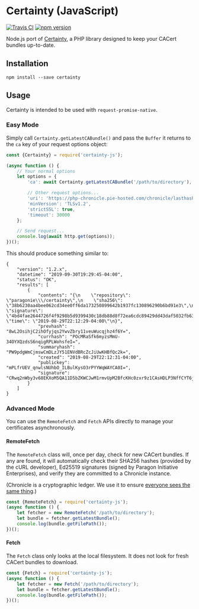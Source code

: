 # Certainty (JavaScript)

[![Travis CI](https://travis-ci.org/paragonie/certainty-js.svg?branch=master)](https://travis-ci.org/paragonie/certainty-js)
[![npm version](https://img.shields.io/npm/v/certainty-js.svg)](https://npm.im/certainty-js)

Node.js port of [Certainty](https://github.com/paragonie/certainty), a PHP library
designed to keep your CACert bundles up-to-date.

## Installation

```terminal
npm install --save certainty
```

## Usage

Certainty is intended to be used with `request-promise-native`.

### Easy Mode

Simply call `Certainty.getLatestCABundle()` and pass the `Buffer`
it returns to the `ca` key of your request options object:

```javascript
const {Certainty} = require('certainty-js');

(async function () {
    // Your normal options
    let options = {
        'ca': await Certainty.getLatestCABundle('/path/to/directory'),

        // Other request options...
        'uri': 'https://php-chronicle.pie-hosted.com/chronicle/lasthash',
        'minVersion': 'TLSv1.2',
        'strictSSL': true,
        'timeout': 30000
    };

    // Send request...
    console.log(await http.get(options));
})();
```

This should produce something similar to:

```
{
    "version": "1.2.x",
    "datetime": "2019-09-30T19:29:45-04:00",
    "status": "OK",
    "results": [
        {
            "contents": "{\n    \"repository\": \"paragonie\\\/certainty\",\n    \"sha256\": \"38b6230aa4bee062cd34ee0ff6da173250899642b1937fc130896290b6bd91e3\",\n    \"signature\": \"4bd4fae2644726f4f9298b5d9399430c18db88d8f72ea6cdc89429dd43daf5032fb632912697643549938277a7b5235c3353da1b79ff14da3333aef16acfdd03\",\n    \"time\": \"2019-08-29T22:12:29-04:00\"\n}",
            "prevhash": "8wL2OsihjC2ihOfyjqs2YwvZbry11veuWucqjhz4f6Y=",
            "currhash": "POcMRaSfk6myzsMmU-34OYXQzdsS6nqigRPLWohsfeI=",
            "summaryhash": "PW9pdgWmCjmswCmDLzJY51ENVdBRcZcJiUwKHBfQc2k=",
            "created": "2019-08-29T22:12:31-04:00",
            "publickey": "mPLfrUEV_qnwlsNUhbO_ILBulKysO3rPYYWqWAYCA0I=",
            "signature": "CRwq2nWby3v68EKXoM5QA11D5bZKWCJwM1rmvUpM2BfcKHc0zxr9z1CAsHDLP3NffCYT6jCKmTj6H07VgaFJCw=="
        }
    ]
}
```

### Advanced Mode

You can use the `RemoteFetch` and `Fetch` APIs directly to manage your
certificates asynchronously.

#### RemoteFetch

The `RemoteFetch` class will, once per day, check for new CACert bundles.
If any are found, it will automatically check their SHA256 hashes (provided
by the cURL developer), Ed25519 signatures (signed by Paragon Initiative
Enterprises), and verify they are committed to a Chronicle instance.

(Chronicle is a cryptographic ledger. We use it to ensure 
[everyone sees the same thing](https://defuse.ca/triangle-of-secure-code-delivery.htm).) 

```javascript
const {RemoteFetch} = require('certainty-js');
(async function () {
    let fetcher = new RemoteFetch('/path/to/directory');
    let bundle = fetcher.getLatestBundle();
    console.log(bundle.getFilePath());
})();
```

#### Fetch

The `Fetch` class only looks at the local filesystem. It does not look for
fresh CACert bundles to download.

```javascript
const {Fetch} = require('certainty-js');
(async function () {
    let fetcher = new Fetch('/path/to/directory');
    let bundle = fetcher.getLatestBundle();
    console.log(bundle.getFilePath());
})();
```

